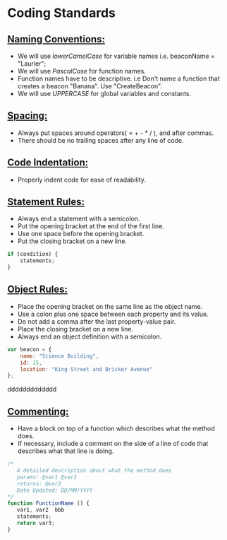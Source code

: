 # Coding Standards

## <u>Naming Conventions:</u>
* We will use <i>lowerCamelCase</i> for variable names i.e. beaconName = "Laurier";
* We will use <i>PascalCase</i> for function names.
* Function names have to be descriptive. i.e Don't name a function that creates a beacon "Banana". Use "CreateBeacon".
* We will use <i>UPPERCASE</i> for global variables and constants.

## <u>Spacing:</u>
* Always put spaces around operators( = + - * / ), and after commas.
* There should be no trailing spaces after any line of code.

## <u>Code Indentation:</u>
* Properly indent code for ease of readability.

## <u>Statement Rules:</u>
* Always end a statement with a semicolon.
* Put the opening bracket at the end of the first line.
* Use one space before the opening bracket.
* Put the closing bracket on a new line.

```js
if (condition) {
    statements;
}
```

## <u>Object Rules:</u>
* Place the opening bracket on the same line as the object name.
* Use a colon plus one space between each property and its value.
* Do not add a comma after the last property-value pair.
* Place the closing bracket on a new line.
* Always end an object definition with a semicolon.

```js
var beacon = {
    name: "Science Building",
    id: 15,
    location: "King Street and Bricker Avenue"
};
```
ddddddddddddd
## <u>Commenting:</u>
* Have a block on top of a function which describes what the method does.
* If necessary, include a comment on the side of a line of code that describes what that line is doing.

```js
/* 
   A detailed description about what the method does
   params: @var1 @var2
   returns: @var3
   Date Updated: DD/MM/YYYY
*/
function FunctionName () {
   var1, var2  bbb
   statements;
   return var3;
}
```
